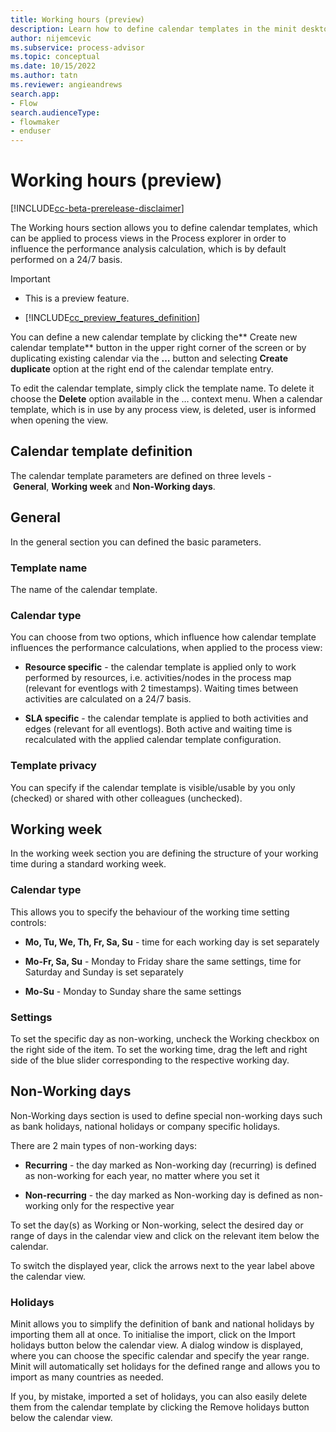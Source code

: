 ```yaml
---
title: Working hours (preview)
description: Learn how to define calendar templates in the minit desktop application in process advisor.
author: nijemcevic
ms.subservice: process-advisor
ms.topic: conceptual
ms.date: 10/15/2022
ms.author: tatn
ms.reviewer: angieandrews
search.app:
- Flow
search.audienceType:
- flowmaker
- enduser
---
```


# Working hours (preview)

[!INCLUDE[cc-beta-prerelease-disclaimer](../includes/cc-beta-prerelease-disclaimer.md)]

The Working hours section allows you to define calendar templates, which can be applied to process views in the Process explorer in order to influence the performance analysis calculation, which is by default performed on a 24/7 basis.

> [!IMPORTANT]
> - This is a preview feature.
>
> - [!INCLUDE[cc_preview_features_definition](../includes/cc-preview-features-definition.md)]

You can define a new calendar template by clicking the** Create new calendar template** button in the upper right corner of the screen or by duplicating existing calendar via the **…** button and selecting **Create duplicate** option at the right end of the calendar template entry.

To edit the calendar template, simply click the template name. To delete it choose the **Delete** option available in the … context menu. When a calendar template, which is in use by any process view, is deleted, user is informed when opening the view.

## Calendar template definition

The calendar template parameters are defined on three levels - **General**, **Working week** and **Non-Working days**.

## General

In the general section you can defined the basic parameters.

### Template name

The name of the calendar template.

### Calendar type

You can choose from two options, which influence how calendar template influences the performance calculations, when applied to the process view:

- **Resource specific** - the calendar template is applied only to work performed by resources, i.e. activities/nodes in the process map (relevant for eventlogs with 2 timestamps). Waiting times between activities are calculated on a 24/7 basis.

- **SLA specific** - the calendar template is applied to both activities and edges (relevant for all eventlogs). Both active and waiting time is recalculated with the applied calendar template configuration.

### Template privacy

You can specify if the calendar template is visible/usable by you only (checked) or shared with other colleagues (unchecked).

## Working week

In the working week section you are defining the structure of your working time during a standard working week.

### Calendar type

This allows you to specify the behaviour of the working time setting controls:

- **Mo, Tu, We, Th, Fr, Sa, Su** - time for each working day is set separately

- **Mo-Fr, Sa, Su** - Monday to Friday share the same settings, time for Saturday and Sunday is set separately

- **Mo-Su** - Monday to Sunday share the same settings

### Settings

To set the specific day as non-working, uncheck the Working checkbox on the right side of the item. To set the working time, drag the left and right side of the blue slider corresponding to the respective working day.

## Non-Working days

Non-Working days section is used to define special non-working days such as bank holidays, national holidays or company specific holidays.

There are 2 main types of non-working days:

- **Recurring** - the day marked as Non-working day (recurring) is defined as non-working for each year, no matter where you set it

- **Non-recurring** - the day marked as Non-working day is defined as non-working only for the respective year

To set the day(s) as Working or Non-working, select the desired day or range of days in the calendar view and click on the relevant item below the calendar.

To switch the displayed year, click the arrows next to the year label above the calendar view.

### Holidays

Minit allows you to simplify the definition of bank and national holidays by importing them all at once. To initialise the import, click on the Import holidays button below the calendar view. A dialog window is displayed, where you can choose the specific calendar and specify the year range. Minit will automatically set holidays for the defined range and allows you to import as many countries as needed.

If you, by mistake, imported a set of holidays, you can also easily delete them from the calendar template by clicking the Remove holidays button below the calendar view.



